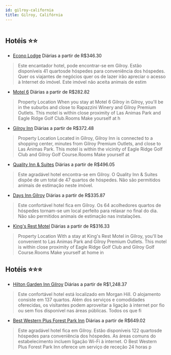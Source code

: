 ```yaml
---
id: gilroy-california
title: Gilroy, Califórnia
---
```


<center><img src="http://photos.hotelbeds.com/giata/34/345733/345733a_hb_a_002.jpg" alt="" /></center>


## Hotéis ⭐️⭐️

-    [Econo Lodge](https://www.hurb.com/aud/https://www.hurb.com/hoteis/gilroy/econo-lodge-JNP-JP273813?cmp=18055) Diárias a partir de R$346.30
   > Este encantador hotel, pode encontrar-se em Gilroy. Estão disponíveis 41 quartosde hóspedes para conveniência dos hóspedes. Quer os viajantes de negócios quer os de lazer irão apreciar o acesso à Internet do imóvel. Este imóvel não aceita animais de estim
-    [Motel 6](https://www.hurb.com/aud/https://www.hurb.com/hoteis/gilroy/motel-6-JNP-JP989660?cmp=18055) Diárias a partir de R$282.82
   > Property Location When you stay at Motel 6 Gilroy in Gilroy, you&apos;ll be in the suburbs and close to Rapazzini Winery and Gilroy Premium Outlets. This motel is within close proximity of Las Animas Park and Eagle Ridge Golf Club.Rooms Make yourself at h
-    [Gilroy Inn](https://www.hurb.com/aud/https://www.hurb.com/hoteis/gilroy/gilroy-inn-JNP-JP179067?cmp=18055) Diárias a partir de R$372.48
   > Property Location Located in Gilroy, Gilroy Inn is connected to a shopping center, minutes from Gilroy Premium Outlets, and close to Las Animas Park. This motel is within the vicinity of Eagle Ridge Golf Club and Gilroy Golf Course.Rooms Make yourself at 
-    [Quality Inn & Suites](https://www.hurb.com/aud/https://www.hurb.com/hoteis/gilroy/quality-inn-suites-JNP-JP235869?cmp=18055) Diárias a partir de R$496.05
   > Este agradável hotel encontra-se em Gilroy. O Quality Inn &amp; Suites dispõe de um total de 47 quartos de hóspedes. Não são permitidos animais de estimação neste imóvel. 
-    [Days Inn Gilroy](https://www.hurb.com/aud/https://www.hurb.com/hoteis/gilroy/days-inn-gilroy-JNP-JP262134?cmp=18055) Diárias a partir de R$335.87
   > Este confortável hotel fica em Gilroy. Os 64 acolhedores quartos de hóspedes tornam-se um local perfeito para relaxar no final do dia. Não são permitidos animais de estimação nas instalações. 
-    [King's Rest Motel](https://www.hurb.com/aud/https://www.hurb.com/hoteis/gilroy/king-s-rest-motel-JNP-JP783816?cmp=18055) Diárias a partir de R$316.33
   > Property Location With a stay at King&apos;s Rest Motel in Gilroy, you&apos;ll be convenient to Las Animas Park and Gilroy Premium Outlets. This motel is within close proximity of Eagle Ridge Golf Club and Gilroy Golf Course.Rooms Make yourself at home in

## Hotéis ⭐️⭐️⭐️

-    [Hilton Garden Inn Gilroy](https://www.hurb.com/aud/https://www.hurb.com/hoteis/gilroy/hilton-garden-inn-gilroy-JNP-JP147624?cmp=18055) Diárias a partir de R$1,248.37
   > Este confortável hotel está localizado em Morgan Hill. O alojamento consiste em 137 quartos. Além dos serviços e comodidades oferecidas, os visitantes podem aproveitar a ligação à internet por fio ou sem fios disponível nas áreas públicas. Todos os que fi
-    [Best Western Plus Forest Park Inn](https://www.hurb.com/aud/https://www.hurb.com/hoteis/gilroy/best-western-plus-forest-park-inn-JNP-JP052167?cmp=18055) Diárias a partir de R$649.02
   > Este agradável hotel fica em Gilroy. Estão disponíveis 122 quartosde hóspedes para conveniência dos hóspedes. As áreas comuns do estabelecimento incluem ligação Wi-Fi à internet. O Best Western Plus Forest Park Inn oferece um serviço de receção 24 horas p
